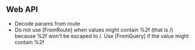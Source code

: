 ## Web API

- Decode params from route
- Do not use [FromRoute] when values might contain %2f (that is /) because %2f won't be escaped to /. Use [FromQuery] if the value might contain %2f